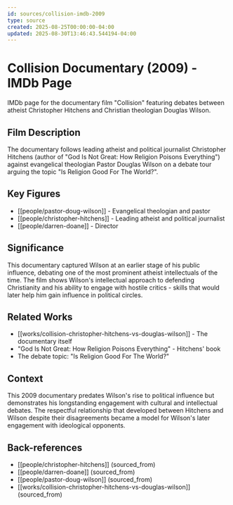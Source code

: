 ```yaml
---
id: sources/collision-imdb-2009
type: source
created: 2025-08-25T00:00:00-04:00
updated: 2025-08-30T13:46:43.544194-04:00
---
```


# Collision Documentary (2009) - IMDb Page

IMDb page for the documentary film "Collision" featuring debates between atheist Christopher Hitchens and Christian theologian Douglas Wilson.

## Film Description

The documentary follows leading atheist and political journalist Christopher Hitchens (author of "God Is Not Great: How Religion Poisons Everything") against evangelical theologian Pastor Douglas Wilson on a debate tour arguing the topic "Is Religion Good For The World?".

## Key Figures

- [[people/pastor-doug-wilson]] - Evangelical theologian and pastor
- [[people/christopher-hitchens]] - Leading atheist and political journalist
- [[people/darren-doane]] - Director

## Significance

This documentary captured Wilson at an earlier stage of his public influence, debating one of the most prominent atheist intellectuals of the time. The film shows Wilson's intellectual approach to defending Christianity and his ability to engage with hostile critics - skills that would later help him gain influence in political circles.

## Related Works

- [[works/collision-christopher-hitchens-vs-douglas-wilson]] - The documentary itself
- "God Is Not Great: How Religion Poisons Everything" - Hitchens' book
- The debate topic: "Is Religion Good For The World?"

## Context

This 2009 documentary predates Wilson's rise to political influence but demonstrates his longstanding engagement with cultural and intellectual debates. The respectful relationship that developed between Hitchens and Wilson despite their disagreements became a model for Wilson's later engagement with ideological opponents.

## Back-references
<!-- Auto-maintained by the system -->
- [[people/christopher-hitchens]] (sourced_from)
- [[people/darren-doane]] (sourced_from)
- [[people/pastor-doug-wilson]] (sourced_from)
- [[works/collision-christopher-hitchens-vs-douglas-wilson]] (sourced_from)

